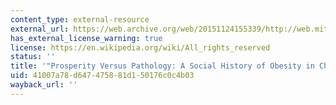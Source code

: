 ```yaml
---
content_type: external-resource
external_url: https://web.archive.org/web/20151124155339/http://web.mit.edu/lipoff/www/hapr/fall01_health/prosperity.pdf
has_external_license_warning: true
license: https://en.wikipedia.org/wiki/All_rights_reserved
status: ''
title: '"Prosperity Versus Pathology: A Social History of Obesity in China." (PDF)'
uid: 41007a78-d647-4758-81d1-50176c0c4b03
wayback_url: ''
---
```

